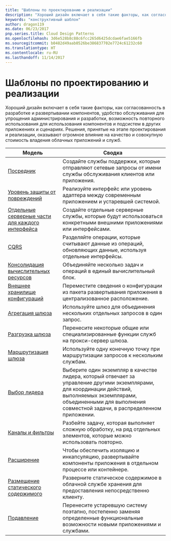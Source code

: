 ```yaml
---
title: "Шаблоны по проектированию и реализации"
description: "Хороший дизайн включает в себя такие факторы, как согласованность в разработке и развертывании компонентов, удобство обслуживания для упрощения администрирования и разработки, возможность повторного использования для использования компонентов и подсистем в других приложениях и сценариях. Решения, принятые на этапе проектирования и реализации, оказывают огромное влияние на качество и совокупную стоимость владения облачных приложений и служб."
keywords: "конструктивный шаблон"
author: dragon119
ms.date: 06/23/2017
pnp.series.title: Cloud Design Patterns
ms.openlocfilehash: 3d6e528b8c88c6fcc265d6425dcdae6fae5166fb
ms.sourcegitcommit: b0482d49aab0526be386837702e7724c61232c60
ms.translationtype: HT
ms.contentlocale: ru-RU
ms.lasthandoff: 11/14/2017
---
```

# <a name="design-and-implementation-patterns"></a>Шаблоны по проектированию и реализации

Хороший дизайн включает в себя такие факторы, как согласованность в разработке и развертывании компонентов, удобство обслуживания для упрощения администрирования и разработки, возможность повторного использования для использования компонентов и подсистем в других приложениях и сценариях. Решения, принятые на этапе проектирования и реализации, оказывают огромное влияние на качество и совокупную стоимость владения облачных приложений и служб.

| Модель | Сводка |
| ------- | ------- |
| [Посредник](../ambassador.md) | Создайте службы поддержки, которые отправляют сетевые запросы от имени службы обслуживания клиентов или приложения. |
| [Уровень защиты от повреждений](../anti-corruption-layer.md) | Реализуйте интерфейс или уровень адаптера между современным приложением и устаревшей системой. |
| [Отдельные серверные части для каждого интерфейса](../backends-for-frontends.md) | Создайте отдельные серверные службы, которые будут использоваться конкретными внешними приложениями или интерфейсами. |
| [CQRS](../cqrs.md) | Разделяйте операции, которые считывают данные из операций, обновляющих данные, используя отдельные интерфейсы. |
| [Консолидация вычислительных ресурсов](../compute-resource-consolidation.md) | Объединяйте несколько задач и операций в единый вычислительный блок. |
| [Внешнее хранилище конфигураций](../external-configuration-store.md) | Переместите сведения о конфигурации из пакета развертывания приложения в централизованное расположение. |
| [Агрегация шлюза](../gateway-aggregation.md) | Используйте шлюз для объединения нескольких отдельных запросов в один запрос. |
| [Разгрузка шлюза](../gateway-offloading.md) | Перенесите некоторые общие или специализированные функции служб на прокси-сервер шлюза. |
| [Маршрутизация шлюза](../gateway-routing.md) | Используйте одну конечную точку при маршрутизации запросов к нескольким службам. |
| [Выбор лидера](../leader-election.md) | Выберите один экземпляр в качестве лидера, который отвечает за управление другими экземплярами, для координации действий, выполняемых экземплярами, объединенными для выполнения совместной задачи, в распределенном приложении. |
| [Каналы и фильтры](../pipes-and-filters.md) | Разбейте задачу, которая выполняет сложную обработку, на ряд отдельных элементов, которые можно использовать повторно. |
| [Расширение](../sidecar.md) | Чтобы обеспечить изоляцию и инкапсуляцию, развертывайте компоненты приложения в отдельном процессе или контейнере. |
| [Размещение статического содержимого](../static-content-hosting.md) | Разверните статическое содержимое в облачной службе хранения для предоставления непосредственно клиенту. |
| [Подавление](../strangler.md) | Перенесите устаревшую систему поэтапно, постепенно заменяя определенные функциональные возможности новыми приложениями и службами. |